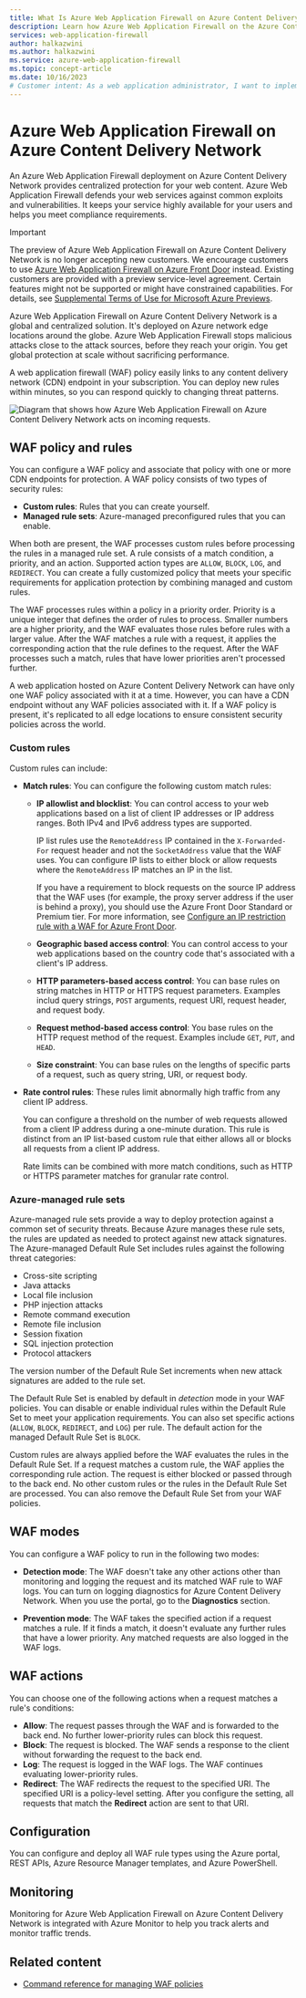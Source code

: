 ```yaml
---
title: What Is Azure Web Application Firewall on Azure Content Delivery Network?
description: Learn how Azure Web Application Firewall on the Azure Content Delivery Network service helps protect your web applications from malicious attacks.
services: web-application-firewall
author: halkazwini
ms.author: halkazwini
ms.service: azure-web-application-firewall
ms.topic: concept-article
ms.date: 10/16/2023
# Customer intent: As a web application administrator, I want to implement a web application firewall on my content delivery network so that I can protect my web applications from malicious attacks and ensure compliance while maintaining high availability.
---
```


# Azure Web Application Firewall on Azure Content Delivery Network

An Azure Web Application Firewall deployment on Azure Content Delivery Network provides centralized protection for your web content. Azure Web Application Firewall defends your web services against common exploits and vulnerabilities. It keeps your service highly available for your users and helps you meet compliance requirements.

> [!IMPORTANT]
> The preview of Azure Web Application Firewall on Azure Content Delivery Network is no longer accepting new customers. We encourage customers to use [Azure Web Application Firewall on Azure Front Door](../afds/afds-overview.md) instead. Existing customers are provided with a preview service-level agreement. Certain features might not be supported or might have constrained capabilities. For details, see [Supplemental Terms of Use for Microsoft Azure Previews](https://azure.microsoft.com/support/legal/preview-supplemental-terms/).

Azure Web Application Firewall on Azure Content Delivery Network is a global and centralized solution. It's deployed on Azure network edge locations around the globe. Azure Web Application Firewall stops malicious attacks close to the attack sources, before they reach your origin. You get global protection at scale without sacrificing performance.

A web application firewall (WAF) policy easily links to any content delivery network (CDN) endpoint in your subscription. You can deploy new rules within minutes, so you can respond quickly to changing threat patterns.

![Diagram that shows how Azure Web Application Firewall on Azure Content Delivery Network acts on incoming requests.](../media/cdn-overview/waf-cdn-overview.png)

## WAF policy and rules

You can configure a WAF policy and associate that policy with one or more CDN endpoints for protection. A WAF policy consists of two types of security rules:

- **Custom rules**: Rules that you can create yourself.
- **Managed rule sets**: Azure-managed preconfigured rules that you can enable.

When both are present, the WAF processes custom rules before processing the rules in a managed rule set. A rule consists of a match condition, a priority, and an action. Supported action types are `ALLOW`, `BLOCK`, `LOG`, and `REDIRECT`. You can create a fully customized policy that meets your specific requirements for application protection by combining managed and custom rules.

The WAF processes rules within a policy in a priority order. Priority is a unique integer that defines the order of rules to process. Smaller numbers are a higher priority, and the WAF evaluates those rules before rules with a larger value. After the WAF matches a rule with a request, it applies the corresponding action that the rule defines to the request. After the WAF processes such a match, rules that have lower priorities aren't processed further.

A web application hosted on Azure Content Delivery Network can have only one WAF policy associated with it at a time. However, you can have a CDN endpoint without any WAF policies associated with it. If a WAF policy is present, it's replicated to all edge locations to ensure consistent security policies across the world.

### Custom rules

Custom rules can include:

- **Match rules**: You can configure the following custom match rules:

  - **IP allowlist and blocklist**: You can control access to your web applications based on a list of client IP addresses or IP address ranges. Both IPv4 and IPv6 address types are supported.
  
    IP list rules use the `RemoteAddress` IP contained in the `X-Forwarded-For` request header and not the `SocketAddress` value that the WAF uses. You can configure IP lists to either block or allow requests where the `RemoteAddress` IP matches an IP in the list.

    If you have a requirement to block requests on the source IP address that the WAF uses (for example, the proxy server address if the user is behind a proxy), you should use the Azure Front Door Standard or Premium tier. For more information, see [Configure an IP restriction rule with a WAF for Azure Front Door](../afds/waf-front-door-configure-ip-restriction.md).

  - **Geographic based access control**: You can control access to your web applications based on the country code that's associated with a client's IP address.

  - **HTTP parameters-based access control**: You can base rules on string matches in HTTP or HTTPS request parameters. Examples includ query strings, `POST` arguments, request URI, request header, and request body.

  - **Request method-based access control**: You base rules on the HTTP request method of the request. Examples include `GET`, `PUT`, and `HEAD`.

  - **Size constraint**: You can base rules on the lengths of specific parts of a request, such as query string, URI, or request body.

- **Rate control rules**: These rules limit abnormally high traffic from any client IP address.

  You can configure a threshold on the number of web requests allowed from a client IP address during a one-minute duration. This rule is distinct from an IP list-based custom rule that either allows all or blocks all requests from a client IP address.
  
  Rate limits can be combined with more match conditions, such as HTTP or HTTPS parameter matches for granular rate control.

### Azure-managed rule sets

Azure-managed rule sets provide a way to deploy protection against a common set of security threats. Because Azure manages these rule sets, the rules are updated as needed to protect against new attack signatures. The Azure-managed Default Rule Set includes rules against the following threat categories:

- Cross-site scripting
- Java attacks
- Local file inclusion
- PHP injection attacks
- Remote command execution
- Remote file inclusion
- Session fixation
- SQL injection protection
- Protocol attackers

The version number of the Default Rule Set increments when new attack signatures are added to the rule set.

The Default Rule Set is enabled by default in *detection* mode in your WAF policies. You can disable or enable individual rules within the Default Rule Set to meet your application requirements. You can also set specific actions (`ALLOW`, `BLOCK`, `REDIRECT`, and `LOG`) per rule. The default action for the managed Default Rule Set is `BLOCK`.

Custom rules are always applied before the WAF evaluates the rules in the Default Rule Set. If a request matches a custom rule, the WAF applies the corresponding rule action. The request is either blocked or passed through to the back end. No other custom rules or the rules in the Default Rule Set are processed. You can also remove the Default Rule Set from your WAF policies.

## WAF modes

You can configure a WAF policy to run in the following two modes:

- **Detection mode**: The WAF doesn't take any other actions other than monitoring and logging the request and its matched WAF rule to WAF logs. You can turn on logging diagnostics for Azure Content Delivery Network. When you use the portal, go to the **Diagnostics** section.

- **Prevention mode**: The WAF takes the specified action if a request matches a rule. If it finds a match, it doesn't evaluate any further rules that have a lower priority. Any matched requests are also logged in the WAF logs.

## WAF actions

You can choose one of the following actions when a request matches a rule's conditions:

- **Allow**: The request passes through the WAF and is forwarded to the back end. No further lower-priority rules can block this request.
- **Block**: The request is blocked. The WAF sends a response to the client without forwarding the request to the back end.
- **Log**:  The request is logged in the WAF logs. The WAF continues evaluating lower-priority rules.
- **Redirect**: The WAF redirects the request to the specified URI. The specified URI is a policy-level setting. After you configure the setting, all requests that match the **Redirect** action are sent to that URI.

## Configuration

You can configure and deploy all WAF rule types using the Azure portal, REST APIs, Azure Resource Manager templates, and Azure PowerShell.

## Monitoring

Monitoring for Azure Web Application Firewall on Azure Content Delivery Network is integrated with Azure Monitor to help you track alerts and monitor traffic trends.

## Related content

- [Command reference for managing WAF policies](/cli/azure/network/front-door/waf-policy)
